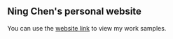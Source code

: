 ## Ning Chen's personal website

You can use the [website link](https://ningchen8743.github.io/Personal-Website/) to view my work samples.

